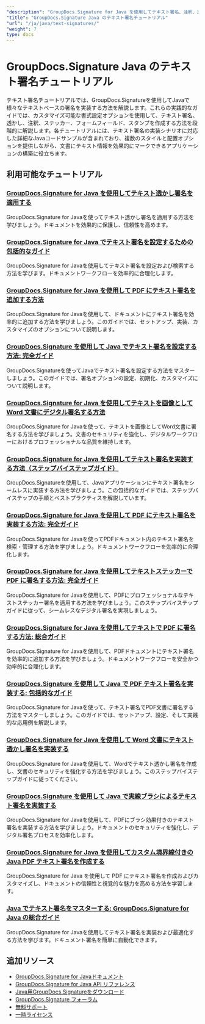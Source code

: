 ```yaml
---
"description": "GroupDocs.Signature for Java を使用してテキスト署名、注釈、透かし、テキストベースのドキュメント マーキングを実装するためのステップバイステップのチュートリアル。"
"title": "GroupDocs.Signature Java のテキスト署名チュートリアル"
"url": "/ja/java/text-signatures/"
"weight": 7
type: docs
---
```

# GroupDocs.Signature Java のテキスト署名チュートリアル

テキスト署名チュートリアルでは、GroupDocs.Signatureを使用してJavaで様々なテキストベースの署名を実装する方法を解説します。これらの実践的なガイドでは、カスタマイズ可能な書式設定オプションを使用して、テキスト署名、透かし、注釈、ステッカー、フォームフィールド、スタンプを作成する方法を段階的に解説します。各チュートリアルには、テキスト署名の実装シナリオに対応した詳細なJavaコードサンプルが含まれており、複数のスタイルと配置オプションを提供しながら、文書にテキスト情報を効果的にマークできるアプリケーションの構築に役立ちます。

## 利用可能なチュートリアル

### [GroupDocs.Signature for Java を使用してテキスト透かし署名を適用する](./apply-text-watermark-signature-groupdocs-java/)
GroupDocs.Signature for Javaを使ってテキスト透かし署名を適用する方法を学びましょう。ドキュメントを効果的に保護し、信頼性を高めます。

### [GroupDocs.Signature for Java でテキスト署名を設定するための包括的なガイド](./guide-setting-up-text-signatures-groupdocs-signature-java/)
GroupDocs.Signature for Javaを使用してテキスト署名を設定および検索する方法を学びます。ドキュメントワークフローを効率的に合理化します。

### [GroupDocs.Signature for Java を使用して PDF にテキスト署名を追加する方法](./groupdocs-signature-java-add-text-signature/)
GroupDocs.Signature for Javaを使用して、ドキュメントにテキスト署名を効率的に追加する方法を学びましょう。このガイドでは、セットアップ、実装、カスタマイズのオプションについて説明します。

### [GroupDocs.Signature を使用して Java でテキスト署名を設定する方法: 完全ガイド](./configure-text-signatures-java-groupdocs-signature/)
GroupDocs.Signatureを使ってJavaでテキスト署名を設定する方法をマスターしましょう。このガイドでは、署名オプションの設定、初期化、カスタマイズについて説明します。

### [GroupDocs.Signature for Java を使用してテキストを画像として Word 文書にデジタル署名する方法](./sign-word-docs-text-image-groupdocs-java/)
GroupDocs.Signature for Javaを使って、テキストを画像としてWord文書に署名する方法を学びましょう。文書のセキュリティを強化し、デジタルワークフローにおけるプロフェッショナルな品質を維持します。

### [GroupDocs.Signature for Java を使用してテキスト署名を実装する方法（ステップバイステップガイド）](./implement-text-signatures-groupdocs-java/)
GroupDocs.Signatureを使用して、Javaアプリケーションにテキスト署名をシームレスに実装する方法を学びましょう。この包括的なガイドでは、ステップバイステップの手順とベストプラクティスを解説しています。

### [GroupDocs.Signature for Java を使用して PDF にテキスト署名を実装する方法: 完全ガイド](./groupdocs-signature-java-text-signatures-pdf/)
GroupDocs.Signature for Javaを使ってPDFドキュメント内のテキスト署名を検索・管理する方法を学びましょう。ドキュメントワークフローを効率的に合理化します。

### [GroupDocs.Signature for Java を使用してテキストステッカーで PDF に署名する方法: 完全ガイド](./groupdocs-signature-java-pdf-text-sticker/)
GroupDocs.Signature for Javaを使用して、PDFにプロフェッショナルなテキストステッカー署名を適用する方法を学びましょう。このステップバイステップガイドに従って、シームレスなデジタル署名を実現しましょう。

### [GroupDocs.Signature for Java を使用してテキストで PDF に署名する方法: 総合ガイド](./sign-pdf-text-groupdocs-signature-java/)
GroupDocs.Signature for Javaを使用して、PDFドキュメントにテキスト署名を効率的に追加する方法を学びましょう。ドキュメントワークフローを安全かつ効率的に合理化します。

### [GroupDocs.Signature を使用して Java で PDF テキスト署名を実装する: 包括的なガイド](./pdf-text-signatures-java-groupdocs-signature/)
GroupDocs.Signature for Javaを使って、テキスト署名でPDF文書に署名する方法をマスターしましょう。このガイドでは、セットアップ、設定、そして実践的な応用例を解説します。

### [GroupDocs.Signature for Java を使用して Word 文書にテキスト透かし署名を実装する](./implement-text-watermark-signature-word-documents-groupdocs-java/)
GroupDocs.Signature for Javaを使用して、Wordでテキスト透かし署名を作成し、文書のセキュリティを強化する方法を学びましょう。このステップバイステップガイドに従ってください。

### [GroupDocs.Signature を使用して Java で実線ブラシによるテキスト署名を実装する](./groupdocs-signature-java-text-solid-brush/)
GroupDocs.Signature for Javaを使用して、PDFにブラシ効果付きのテキスト署名を実装する方法を学びましょう。ドキュメントのセキュリティを強化し、デジタル署名プロセスを効率化します。

### [GroupDocs.Signature for Java を使用してカスタム境界線付きの Java PDF テキスト署名を作成する](./java-pdf-text-signatures-groupdocs-custom-borders/)
GroupDocs.Signature for Java を使用して PDF にテキスト署名を作成およびカスタマイズし、ドキュメントの信頼性と視覚的な魅力を高める方法を学習します。

### [Java でテキスト署名をマスターする: GroupDocs.Signature for Java の総合ガイド](./groupdocs-signature-java-text-signatures-guide/)
GroupDocs.Signature for Javaを使用してテキスト署名を実装および最適化する方法を学びます。ドキュメント署名を簡単に自動化できます。

## 追加リソース

- [GroupDocs.Signature for Javaドキュメント](https://docs.groupdocs.com/signature/java/)
- [GroupDocs.Signature for Java API リファレンス](https://reference.groupdocs.com/signature/java/)
- [Java用GroupDocs.Signatureをダウンロード](https://releases.groupdocs.com/signature/java/)
- [GroupDocs.Signature フォーラム](https://forum.groupdocs.com/c/signature)
- [無料サポート](https://forum.groupdocs.com/)
- [一時ライセンス](https://purchase.groupdocs.com/temporary-license/)